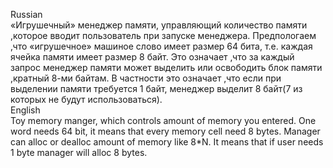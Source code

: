 Russian <br />
«Игрушечный» менеджер памяти, управляющий количество памяти ,которое вводит пользователь при запуске менеджера. Предпологаем ,что «игрушечное» машиное слово имеет размер 64 бита, т.е. каждая ячейка памяти имеет размер 8 байт. Это означает ,что за каждый запрос менеджер памяти может выделить или освободить блок памяти ,кратный 8-ми байтам. В частности это означает ,что если при выделении памяти требуется 1 байт, менеджер выделит 8 байт(7 из которых не будут использоваться). <br />
English <br />
Toy memory manger, which controls amount of memory you entered. One word needs 64 bit, it means that every memory cell need 8 bytes. Manager can alloc or dealloc amount of memory like 8*N. It means that if user needs 1 byte manager will alloc 8 bytes.
